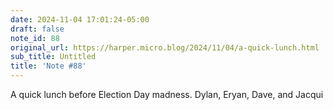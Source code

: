 ```yaml
---
date: 2024-11-04 17:01:24-05:00
draft: false
note_id: 88
original_url: https://harper.micro.blog/2024/11/04/a-quick-lunch.html
sub_title: Untitled
title: 'Note #88'
---
```


A quick lunch before Election Day madness. Dylan, Eryan, Dave, and Jacqui